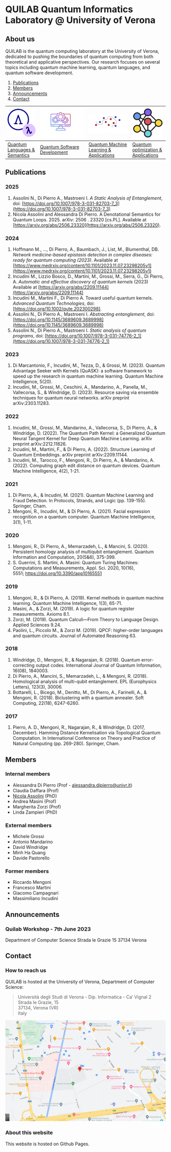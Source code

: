 # QUILAB Quantum Informatics Laboratory @ University of Verona

## About us

QUILAB is the quantum computing laboratory at the University of Verona, dedicated to pushing the boundaries of quantum computing 
from both theoretical and applicative perspectives. 
Our research focuses on several topics including quantum machine learning, 
quantum languages, and quantum software development.

1. [Publications](#publications)
2. [Members](#members)
3. [Announcements](#announcements)
4. [Contact](#contact)

| ![](icons/lambda.png)                          | ![](/icons/sw-dev.png)                         | ![](icons/kernel_trick.png)                                  |  ![](icons/ml.png) |
|------------------------------------------------|------------------------------------------------|--------------------------------------------------| --- |
| [Quantum Languages & Semantics](#anchor_qlang) | [Quantum Software Development](#anchor_qlogic) | [Quantum Machine Learning & Applications](#anchor_qml) | [Quantum optimization & Applications]() |


## Publications  

### 2025
1. Assolini N., Di Pierro A., Mastroeni I. *A Static Analysis of Entanglement*, doi: [https://doi.org/10.1007/978-3-031-82703-7_3](https://doi.org/10.1007/978-3-031-82703-7_3)
2. Nicola Assolini and Alessandra Di Pierro. A Denotational Semantics for Quantum Loops. 2025. arXiv: 2506 . 23320 [cs.PL]. Available at [https://arxiv.org/abs/2506.23320](https://arxiv.org/abs/2506.23320).

### 2024
1. Hoffmann M., ..., Di Pierro, A., Baumbach, J., List, M., Blumenthal, DB. *Network medicine-based epistasis detection in complex diseases: ready for quantum computing (2023)*. Available at [https://www.medrxiv.org/content/10.1101/2023.11.07.23298205v1](https://www.medrxiv.org/content/10.1101/2023.11.07.23298205v1)
2. Incudini M., Lizzio Bosco, D., Martini, M., Grossi, M., Serra, G., Di Pierro, A. *Automatic and effective discovery of quantum kernels* (2023)
Available at [https://arxiv.org/abs/2209.11144](https://arxiv.org/abs/2209.11144)
3. Incudini M., Martini F., Di Pierro A. Toward useful quantum kernels. *Advanced Quantum Technologies*, doi: [https://doi.org/10.1002/qute.202300298].
4. Assolini N., Di Pierro A., Mastroeni I. *Abstracting entanglement*, doi: [https://doi.org/10.1145/3689609.3689998](https://doi.org/10.1145/3689609.3689998)
5. Assolini N., Di Pierro A., Mastroeni I. *Static analysis of quantum programs*, doi: [https://doi.org/10.1007/978-3-031-74776-2_1](https://doi.org/10.1007/978-3-031-74776-2_1)

### 2023
1. Di Marcantonio, F., Incudini, M., Tezza, D., & Grossi, M. (2023). Quantum Advantage Seeker with Kernels (QuASK): a software framework to speed up the research in quantum machine learning. Quantum Machine Intelligence, 5(20).
2. Incudini, M., Grossi, M., Ceschini, A., Mandarino, A., Panella, M., Vallecorsa, S., & Windridge, D. (2023). Resource saving via ensemble techniques for quantum neural networks. arXiv preprint arXiv:2303.11283.

### 2022
1. Incudini, M., Grossi, M., Mandarino, A., Vallecorsa, S., Di Pierro, A., & Windridge, D. (2022). The Quantum Path Kernel: a Generalized Quantum Neural Tangent Kernel for Deep Quantum Machine Learning. arXiv preprint arXiv:2212.11826.
2. Incudini, M., Martini, F., & Di Pierro, A. (2022). Structure Learning of Quantum Embeddings. arXiv preprint arXiv:2209.11144.
3. Incudini, M., Tarocco, F., Mengoni, R., Di Pierro, A., & Mandarino, A. (2022). Computing graph edit distance on quantum devices. Quantum Machine Intelligence, 4(2), 1-21.

### 2021
1. Di Pierro, A., & Incudini, M. (2021). Quantum Machine Learning and Fraud Detection. In Protocols, Strands, and Logic (pp. 139-155). Springer, Cham.
2. Mengoni, R., Incudini, M., & Di Pierro, A. (2021). Facial expression recognition on a quantum computer. Quantum Machine Intelligence, 3(1), 1-11.
 
### 2020
1. Mengoni, R., Di Pierro, A., Memarzadeh, L., & Mancini, S. (2020). Persistent homology analysis of multiqubit entanglement. Quantum Information and Computation, 20(5&6), 375-399.
2. S. Guerrini, S. Martini, A. Masini: Quantum Turing Machines: Computations and Measurements, Appl. Sci. 2020, 10(16), 5551; https://doi.org/10.3390/app10165551

### 2019
1. Mengoni, R., & Di Pierro, A. (2019). Kernel methods in quantum machine learning. Quantum Machine Intelligence, 1(3), 65-71.
2. Masini, A., & Zorzi, M. (2019). A logic for quantum register measurements. Axioms 8.1.
3. Zorzi, M. (2019). Quantum Calculi—From Theory to Language Design. Applied Sciences 9.24.
4. Paolini, L., Piccolo M., & Zorzi M. (2019). QPCF: higher-order languages and quantum circuits. Journal of Automated Reasoning 63.

### 2018
1. Windridge, D., Mengoni, R., & Nagarajan, R. (2018). Quantum error-correcting output codes. International Journal of Quantum Information, 16(08), 1840003.
2. Di Pierro, A., Mancini, S., Memarzadeh, L., & Mengoni, R. (2018). Homological analysis of multi-qubit entanglement. EPL (Europhysics Letters), 123(3), 30006.
3. Bottarelli, L., Bicego, M., Denitto, M., Di Pierro, A., Farinelli, A., & Mengoni, R. (2018). Biclustering with a quantum annealer. Soft Computing, 22(18), 6247-6260.

### 2017
1. Pierro, A. D., Mengoni, R., Nagarajan, R., & Windridge, D. (2017, December). Hamming Distance Kernelisation via Topological Quantum Computation. In International Conference on Theory and Practice of Natural Computing (pp. 269-280). Springer, Cham.

## Members   

### Internal members 

- Alessandra Di Pierro (Prof - alessandra.dipierro@univr.it)
- Claudia Daffara (Prof)
- [Nicola Assolini](https://nicolaassolini98.github.io/) (PhD)
- Andrea Masini (Prof)
- Margherita Zorzi (Prof)
- Linda Zampieri (PhD)

### External members

- Michele Grossi
- Antonio Mandarino
- David Windridge
- Minh Ha Quang
- Davide Pastorello
  

### Former members

- Riccardo Mengoni
- Francesco Martini
- Giacomo Campagnari
- Massimiliano Incudini

## Announcements

### Quilab Workshop - 7th June 2023 
Department of Computer Science 
Strada le Grazie 15
37134 Verona

## Contact  

### How to reach us

QUILAB is hosted at the University of Verona, Department of Computer Science:

> Università degli Studi di Verona - Dip. Informatica - Ca’ Vignal 2 \
> Strada le Grazie, 15 \
> 37134, Verona (VR) \
> Italy

![](map.png)

### About this website

This website is hosted on Github Pages.
